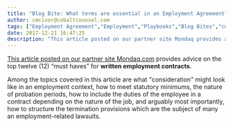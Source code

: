 ```yaml
---
title: "Blog Bite: What terms are essential in an Employment Agreement?"
author: cmcivor@cobaltcounsel.com
tags: ["Employment Agreement","Employment","Playbooks","Blog Bites","cmcivor"]
date: 2017-12-21 16:47:25
description: "This article posted on our partner site Mondaq provides advice on the top twelve /“must haves/” for written employment contracts."
---
```


[This article posted on our partner site Mondaq.com](http://www.mondaq.com/canada/x/294264/employee+rights+labour+relations/Top+Ten+MustHaves+For+Employment+Agreements) provides advice on the top twelve (12) “must haves” for **written employment contracts**. 

Among the topics covered in this article are what "consideration" might look like in an employment context, how to meet statutory minimums, the nature of probation periods, how to include the duties of the employee in a contract depending on the nature of the job, and arguably most importantly, how to structure the termination provisions which are the subject of many an employment-related lawsuits.
